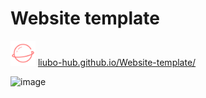 # Website template
<img src="/assets/img/portfolio/website.svg" alt="icon" width="40" height="40"> [liubo-hub.github.io/Website-template/](https://liubo-hub.github.io/Website-template/)

![image](https://github.com/user-attachments/assets/6932180b-020f-428a-b270-a5fb869d4bae)

